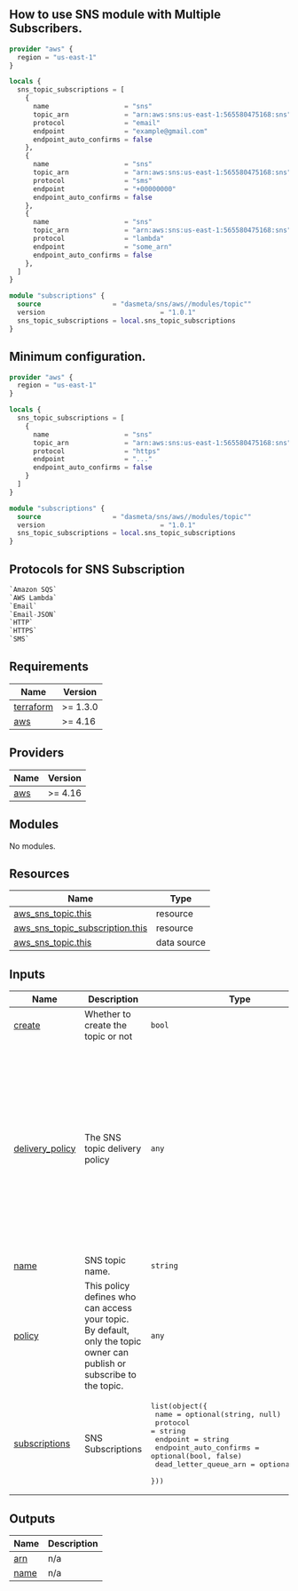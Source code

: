 ## How to use SNS module with Multiple Subscribers.

```terraform
provider "aws" {
  region = "us-east-1"
}

locals {
  sns_topic_subscriptions = [
    {
      name                   = "sns"
      topic_arn              = "arn:aws:sns:us-east-1:565580475168:sns"
      protocol               = "email"
      endpoint               = "example@gmail.com"
      endpoint_auto_confirms = false
    },
    {
      name                   = "sns"
      topic_arn              = "arn:aws:sns:us-east-1:565580475168:sns"
      protocol               = "sms"
      endpoint               = "+00000000"
      endpoint_auto_confirms = false
    },
    {
      name                   = "sns"
      topic_arn              = "arn:aws:sns:us-east-1:565580475168:sns"
      protocol               = "lambda"
      endpoint               = "some_arn"
      endpoint_auto_confirms = false
    },
  ]
}

module "subscriptions" {
  source                  = "dasmeta/sns/aws//modules/topic""
  version                             = "1.0.1"
  sns_topic_subscriptions = local.sns_topic_subscriptions
}
```


## Minimum configuration.

```terraform
provider "aws" {
  region = "us-east-1"
}

locals {
  sns_topic_subscriptions = [
    {
      name                   = "sns"
      topic_arn              = "arn:aws:sns:us-east-1:565580475168:sns"
      protocol               = "https"
      endpoint               = "..."
      endpoint_auto_confirms = false
    }
  ]
}

module "subscriptions" {
  source                  = "dasmeta/sns/aws//modules/topic""
  version                             = "1.0.1"
  sns_topic_subscriptions = local.sns_topic_subscriptions
}
```

## Protocols for SNS Subscription
```terraform
`Amazon SQS`
`AWS Lambda`
`Email`
`Email-JSON`
`HTTP`
`HTTPS`
`SMS`
```

<!-- BEGINNING OF PRE-COMMIT-TERRAFORM DOCS HOOK -->
## Requirements

| Name | Version |
|------|---------|
| <a name="requirement_terraform"></a> [terraform](#requirement\_terraform) | >= 1.3.0 |
| <a name="requirement_aws"></a> [aws](#requirement\_aws) | >= 4.16 |

## Providers

| Name | Version |
|------|---------|
| <a name="provider_aws"></a> [aws](#provider\_aws) | >= 4.16 |

## Modules

No modules.

## Resources

| Name | Type |
|------|------|
| [aws_sns_topic.this](https://registry.terraform.io/providers/hashicorp/aws/latest/docs/resources/sns_topic) | resource |
| [aws_sns_topic_subscription.this](https://registry.terraform.io/providers/hashicorp/aws/latest/docs/resources/sns_topic_subscription) | resource |
| [aws_sns_topic.this](https://registry.terraform.io/providers/hashicorp/aws/latest/docs/data-sources/sns_topic) | data source |

## Inputs

| Name | Description | Type | Default | Required |
|------|-------------|------|---------|:--------:|
| <a name="input_create"></a> [create](#input\_create) | Whether to create the topic or not | `bool` | `true` | no |
| <a name="input_delivery_policy"></a> [delivery\_policy](#input\_delivery\_policy) | The SNS topic delivery policy | `any` | <pre>{<br/>  "http": {<br/>    "defaultHealthyRetryPolicy": {<br/>      "backoffFunction": "linear",<br/>      "maxDelayTarget": 20,<br/>      "minDelayTarget": 20,<br/>      "numMaxDelayRetries": 0,<br/>      "numMinDelayRetries": 0,<br/>      "numNoDelayRetries": 0,<br/>      "numRetries": 3<br/>    },<br/>    "defaultThrottlePolicy": {<br/>      "maxReceivesPerSecond": 1<br/>    },<br/>    "disableSubscriptionOverrides": false<br/>  }<br/>}</pre> | no |
| <a name="input_name"></a> [name](#input\_name) | SNS topic name. | `string` | n/a | yes |
| <a name="input_policy"></a> [policy](#input\_policy) | This policy defines who can access your topic. By default, only the topic owner can publish or subscribe to the topic. | `any` | `null` | no |
| <a name="input_subscriptions"></a> [subscriptions](#input\_subscriptions) | SNS Subscriptions | <pre>list(object({<br/>    name                   = optional(string, null)<br/>    protocol               = string<br/>    endpoint               = string<br/>    endpoint_auto_confirms = optional(bool, false)<br/>    dead_letter_queue_arn  = optional(string)<br/>  }))</pre> | `[]` | no |

## Outputs

| Name | Description |
|------|-------------|
| <a name="output_arn"></a> [arn](#output\_arn) | n/a |
| <a name="output_name"></a> [name](#output\_name) | n/a |
<!-- END OF PRE-COMMIT-TERRAFORM DOCS HOOK -->
